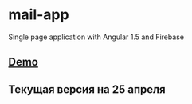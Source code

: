 # mail-app
Single page application with Angular 1.5 and Firebase
<h2><a href="http://ygazhala.github.io/mail-app">Demo</a></h2>
<h2>Текущая версия на 25 апреля</h2>



